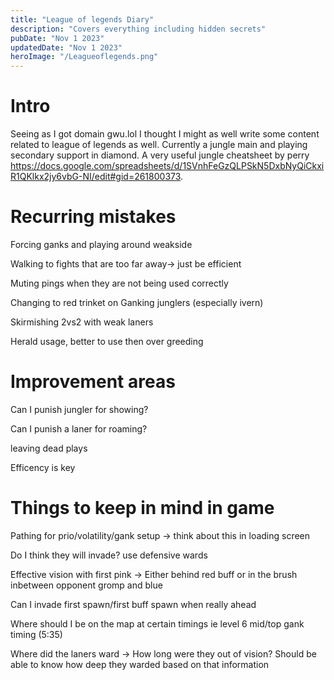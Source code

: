 ```yaml
---
title: "League of legends Diary"
description: "Covers everything including hidden secrets"
pubDate: "Nov 1 2023"
updatedDate: "Nov 1 2023"
heroImage: "/Leagueoflegends.png"
---
```


# Intro

Seeing as I got domain gwu.lol I thought I might as well write some content related to league of legends as well. Currently a jungle main and playing secondary support in diamond. A very useful jungle cheatsheet by perry https://docs.google.com/spreadsheets/d/1SVnhFeGzQLPSkN5DxbNyQiCkxiR1QKlkx2jy6vbG-NI/edit#gid=261800373.

# Recurring mistakes

Forcing ganks and playing around weakside

Walking to fights that are too far away-> just be efficient

Muting pings when they are not being used correctly

Changing to red trinket on Ganking junglers (especially ivern)

Skirmishing 2vs2 with weak laners

Herald usage, better to use then over greeding


# Improvement areas

Can I punish jungler for showing?

Can I punish a laner for roaming?

leaving dead plays

Efficency is key

# Things to keep in mind in game

Pathing for prio/volatility/gank setup -> think about this in loading screen

Do I think they will invade? use defensive wards

Effective vision with first pink -> Either behind red buff or in the brush inbetween opponent gromp and blue

Can I invade first spawn/first buff spawn when really ahead

Where should I be on the map at certain timings ie level 6 mid/top gank timing (5:35)

Where did the laners ward -> How long were they out of vision? Should be able to know how deep they warded based on that information
